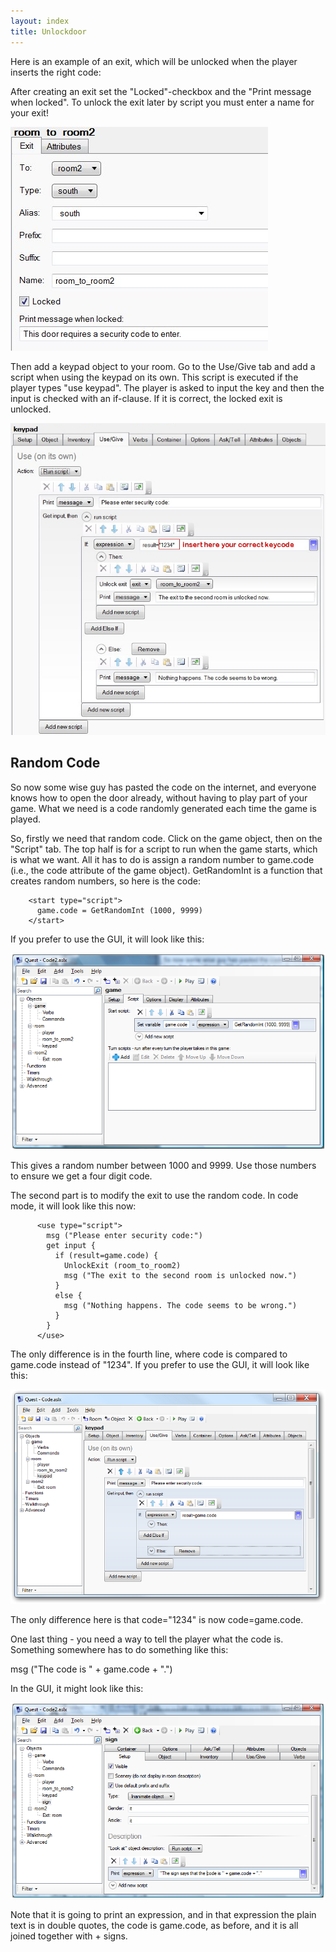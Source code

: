 ```yaml
---
layout: index
title: Unlockdoor
---
```


Here is an example of an exit, which will be unlocked when the player inserts the right code:

After creating an exit set the "Locked"-checkbox and the "Print message when locked". To unlock the exit later by script you must enter a name for your exit!

![](Unlockdoor1.jpg "Unlockdoor1.jpg")

Then add a keypad object to your room. Go to the Use/Give tab and add a script when using the keypad on its own. This script is executed if the player types "use keypad". The player is asked to input the key and then the input is checked with an if-clause. If it is correct, the locked exit is unlocked.

![](Unlockdoor2.jpg "Unlockdoor2.jpg")

Random Code
-----------

So now some wise guy has pasted the code on the internet, and everyone knows how to open the door already, without having to play part of your game. What we need is a code randomly generated each time the game is played.

So, firstly we need that random code. Click on the game object, then on the "Script" tab. The top half is for a script to run when the game starts, which is what we want. All it has to do is assign a random number to game.code (i.e., the code attribute of the game object). GetRandomInt is a function that creates random numbers, so here is the code:

        <start type="script">
          game.code = GetRandomInt (1000, 9999)
        </start>

If you prefer to use the GUI, it will look like this:

![](randomcode1.png "randomcode1.png")

This gives a random number between 1000 and 9999. Use those numbers to ensure we get a four digit code.

The second part is to modify the exit to use the random code. In code mode, it will look like this now:

          <use type="script">
            msg ("Please enter security code:")
            get input {
              if (result=game.code) {
                UnlockExit (room_to_room2)
                msg ("The exit to the second room is unlocked now.")
              }
              else {
                msg ("Nothing happens. The code seems to be wrong.")
              }
            }
          </use>

The only difference is in the fourth line, where code is compared to game.code instead of "1234". If you prefer to use the GUI, it will look like this:

![](randomcode2.png "randomcode2.png")

The only difference here is that code="1234" is now code=game.code.

One last thing - you need a way to tell the player what the code is. Something somewhere has to do something like this:

msg ("The code is " + game.code + ".")

In the GUI, it might look like this:

![](randomcode3.png "randomcode3.png")

Note that it is going to print an expression, and in that expression the plain text is in double quotes, the code is game.code, as before, and it is all joined together with + signs.
